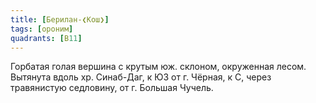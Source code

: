 ```yaml
---
title: [Берилан-❮Кош❯]
tags: [ороним]
quadrants: [В11]
---
```


Горбатая голая вершина с крутым юж. склоном, окруженная лесом. Вытянута вдоль
хр. Синаб-Даг, к ЮЗ от г. Чёрная, к С, через травянистую седловину, от г.
Большая Чучель.
